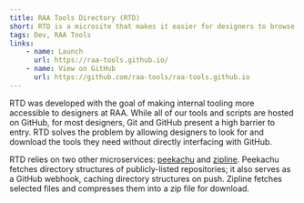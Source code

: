 ```yaml
---
title: RAA Tools Directory (RTD)
short: RTD is a microsite that makes it easier for designers to browse through, search, and download all available scripts and internal design tools. Scripts are listed by repository, typically categorized by language.
tags: Dev, RAA Tools
links: 
    - name: Launch
      url: https://raa-tools.github.io/
    - name: View on GitHub
      url: https://github.com/raa-tools/raa-tools.github.io
---
```


RTD was developed with the goal of making internal tooling more accessible to designers at RAA. While all of our tools and scripts are hosted on GitHub, for most designers, Git and GitHub present a high barrier to entry. RTD solves the problem by allowing designers to look for and download the tools they need without directly interfacing with GitHub.

RTD relies on two other microservices: [peekachu](https://github.com/raa-tools/peekachu) and [zipline](https://github.com/raa-tools/zipline). Peekachu fetches directory structures of publicly-listed repositories; it also serves as a GitHub webhook, caching directory structures on push. Zipline fetches selected files and compresses them into a zip file for download.
